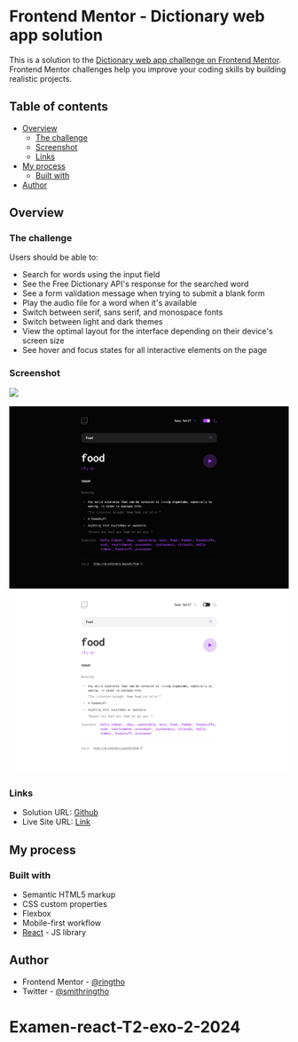 # Frontend Mentor - Dictionary web app solution

This is a solution to the [Dictionary web app challenge on Frontend Mentor](https://www.frontendmentor.io/challenges/dictionary-web-app-h5wwnyuKFL). Frontend Mentor challenges help you improve your coding skills by building realistic projects. 

## Table of contents

- [Overview](#overview)
  - [The challenge](#the-challenge)
  - [Screenshot](#screenshot)
  - [Links](#links)
- [My process](#my-process)
  - [Built with](#built-with)
- [Author](#author)

## Overview

### The challenge

Users should be able to:

- Search for words using the input field
- See the Free Dictionary API's response for the searched word
- See a form validation message when trying to submit a blank form
- Play the audio file for a word when it's available
- Switch between serif, sans serif, and monospace fonts
- Switch between light and dark themes
- View the optimal layout for the interface depending on their device's screen size
- See hover and focus states for all interactive elements on the page

### Screenshot

![](./screenshot.jpg)

![Alt text](src/assets/screenshots/darkMode.png)
![Alt text](src/assets/screenshots/lightMode.png)



### Links

- Solution URL: [Github](https://github.com/ringtho/dictionary)
- Live Site URL: [Link](https://phenomenal-fenglisu-03e0ca.netlify.app/)

## My process

### Built with

- Semantic HTML5 markup
- CSS custom properties
- Flexbox
- Mobile-first workflow
- [React](https://reactjs.org/) - JS library

## Author
- Frontend Mentor - [@ringtho](https://www.frontendmentor.io/profile/ringtho)
- Twitter - [@smithringtho](https://www.twitter.com/smithringtho)

# Examen-react-T2-exo-2-2024
